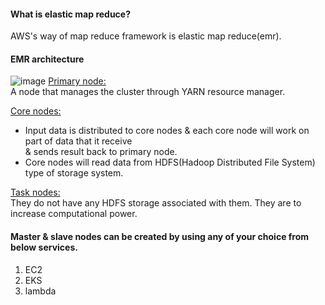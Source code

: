 #### What is elastic map reduce?
AWS's way of map reduce framework is elastic map reduce(emr).

#### EMR architecture
![image](https://github.com/user-attachments/assets/3821872f-29fb-4f3b-8fbb-6a5a12ca97da)
<ins>Primary node:</ins></br>
A node that manages the cluster through YARN resource manager.</br>

<ins>Core nodes:</ins></br>
- Input data is distributed to core nodes & each core node will work on part of data that it receive</br>
  & sends result back to primary node.</br>
- Core nodes will read data from HDFS(Hadoop Distributed File System) type of storage system.</br>

<ins>Task nodes:</ins></br> 
They do not have any HDFS storage associated with them. They are to increase computational power.

#### Master & slave nodes can be created by using any of your choice from below services.
1. EC2
2. EKS
3. lambda

